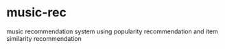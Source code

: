 # music-rec
music recommendation system using popularity recommendation and item similarity recommendation
